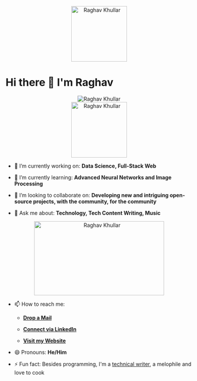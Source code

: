<div align="center">
<img src="https://github.com/raghavk16/raghavk16/blob/master/octo.gif" alt="Raghav Khullar" width="150" height="150" />
</div>

# Hi there 👋 I'm Raghav

<div align="center">
<img src="https://github.com/raghavk16/raghavk16/blob/master/screen.gif" alt="Raghav Khullar" />
</div>

<div align="center">
<img src="https://github.com/raghavk16/raghavk16/blob/master/giphy.webp" alt="Raghav Khullar" width="150" height="150" />
</div>

- 🔭 I’m currently working on: **Data Science, Full-Stack Web**

- 🌱 I’m currently learning: **Advanced Neural Networks and Image Processing**

- 👯 I’m looking to collaborate on: **Developing new and intriguing open-source projects, with the community, for the community**

- 💬 Ask me about: **Technology, Tech Content Writing, Music**

<div align="center">
<img src="https://github.com/raghavk16/raghavk16/blob/master/connected.gif" alt="Raghav Khullar" width="350" height="200" />
</div>

- 📫 How to reach me:

    * [**Drop a Mail**](mailto:raghavkhullar16@gmail.com)

    * [**Connect via LinkedIn**](www.linkedin.com/in/raghav-khullar)

    * [**Visit my Website**](https://raghavk16.github.io/)

- 😄 Pronouns: **He/Him**

- ⚡ Fun fact: Besides programming, I'm a [technical writer](https://www.mindbrews.in/author/raghav-khullar/), a melophile and love to cook
